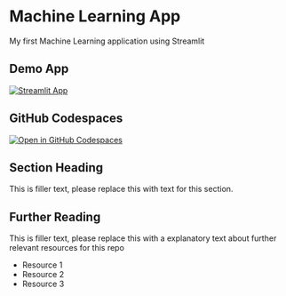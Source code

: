 # Machine Learning App 

My first Machine Learning application using Streamlit

## Demo App

[![Streamlit App]([[https://static.streamlit.io/badges/streamlit_badge_black_white.svg)](https://streamlit.streamlit.app/](https://app-bgypmvq6whkgv4z2sdcphu.streamlit.app/#app-name)](https://app-bgypmvq6whkgv4z2sdcphu.streamlit.app/))

## GitHub Codespaces

[![Open in GitHub Codespaces](https://github.com/codespaces/badge.svg)](https://codespaces.new/streamlit/app-starter-kit?quickstart=1)

## Section Heading

This is filler text, please replace this with text for this section.

## Further Reading

This is filler text, please replace this with a explanatory text about further relevant resources for this repo
- Resource 1
- Resource 2
- Resource 3
